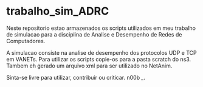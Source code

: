 # trabalho_sim_ADRC
Neste repositorio estao armazenados os scripts utilizados em meu trabalho de simulacao para a 
disciplina de Analise e Desempenho de Redes de Computadores.

A simulacao consiste na analise de desempenho dos protocolos UDP e TCP em VANETs.
Para utilizar os scripts copie-os para a pasta scratch do ns3. Tambem eh gerado um arquivo xml para ser 
utilizado no NetAnim. 

Sinta-se livre para utilizar, contribuir ou criticar. n00b *_*. 
